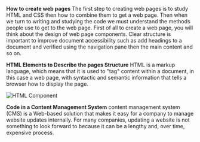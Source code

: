**How to create web pages**
The first step to creating web pages is to study HTML and CSS then how to combine them to get a web page. Then when we turn to writing and studying the code we must understand the methods people use to get to the web page.
First of all to create a web page, you will think about the design of  web page components. Clear structure is important to improve document accessibility such as add headings to a document  and verified using the navigation pane then the main content and so on.

**HTML Elements to Describe the pages Structure**
HTML is a markup language, which means that it is used to "tag" content within a document, in this case a web page, with syntactic and semantic information that tells a browser how to display the page.

![HTML Component](https://media.geeksforgeeks.org/wp-content/uploads/Untitled-drawing-1-6.png)


**Code in a Content Management System**
content management system (CMS) is a Web-based solution that makes it easy for a company to manage website updates internally. For many companies, updating a website is not something to look forward to because it can be a lengthy and, over time, expensive process.
